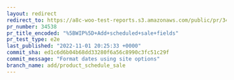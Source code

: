 ```yaml
---
layout: redirect
redirect_to: https://a8c-woo-test-reports.s3.amazonaws.com/public/pr/34538/e2e/index.html
pr_number: 34538
pr_title_encoded: "%5BWIP%5D+Add+scheduled+sale+fields"
pr_test_type: e2e
last_published: "2022-11-01 20:25:33 +0000"
commit_sha: ed1c6d6b04b68dd33280f6a56c8990c3fc51c29f
commit_message: "Format dates using site options"
branch_name: add/product_schedule_sale
---
```


